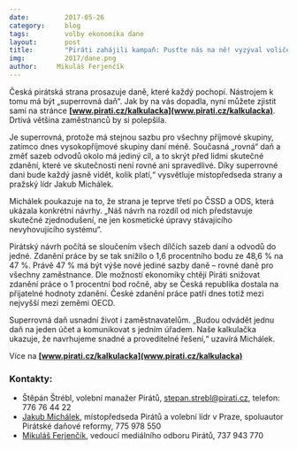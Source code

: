 ```yaml
---
date:         2017-05-26
category:     blog
tags:         volby ekonomika dane
layout:       post
title:        "Piráti zahájili kampaň: Pusťte nás na ně! vyzýval voliče lídr strany Bartoš."
img:          2017/dane.png
author:     Mikuláš Ferjenčík
---
```


Česká pirátská strana prosazuje daně, které každý pochopí. Nástrojem k tomu má být „superrovná daň“. Jak by na vás dopadla, nyní můžete zjistit sami na stránce **[www.pirati.cz/kalkulacka](www.pirati.cz/kalkulacka)**. Drtivá většina zaměstnanců by si polepšila.

Je superrovná, protože má stejnou sazbu pro všechny příjmové skupiny, zatímco dnes vysokopříjmové skupiny daní méně. Současná „rovná“ daň a změť sazeb odvodů okolo má jediný cíl, a to skrýt před lidmi skutečné zdanění, které ve skutečnosti není rovné ani spravedlivé. Díky superrovné dani bude každý jasně vidět, kolik platí,“ vysvětluje místopředseda strany a pražský lídr Jakub Michálek.

Michálek poukazuje na to, že strana je teprve třetí po ČSSD a ODS, která ukázala konkrétní návrhy. „Náš návrh na rozdíl od nich představuje skutečné zjednodušení, ne jen kosmetické úpravy stávajícího nevyhovujícího systému“.

Pirátský návrh počítá se sloučením všech dílčích sazeb daní a odvodů do jedné. Zdanění práce by se tak snížilo o 1,6 procentního bodu ze 48,6 % na 47 %. Právě 47 % má být výše nové jediné sazby daně – rovné daně pro všechny zaměstnance. Dle možností ekonomiky chtějí Piráti snižovat zdanění práce o 1 procentní bod ročně, aby se Česká republika dostala na přijatelné hodnoty zdanění. České zdanění práce patří dnes totiž mezi nejvyšší mezi zeměmi OECD.

Superrovná daň usnadní život i zaměstnavatelům. „Budou odvádět jednu daň na jeden účet a komunikovat s jedním úřadem. Naše kalkulačka ukazuje, že navrhujeme snadné a proveditelné řešení,“ uzavírá Michálek.

Více na **[www.pirati.cz/kalkulacka](www.pirati.cz/kalkulacka)**

### Kontakty:

* Štěpán Štrébl, volební manažer Pirátů, stepan.strebl@pirati.cz, telefon: 776 76 44 22
* [Jakub Michálek](https://www.pirati.cz/lide/jakub-michalek/), místopředseda Pirátů a volební lídr v Praze, spoluautor Pirátské daňové reformy, 775 978 550
* [Mikuláš Ferjenčík](https://www.pirati.cz/lide/mikulas-ferjencik/), vedoucí mediálního odboru Pirátů, 737 943 770
